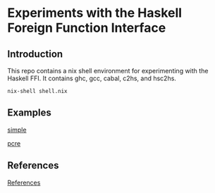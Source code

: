 # Experiments with the Haskell Foreign Function Interface

## Introduction

This repo contains a nix shell environment for experimenting with the Haskell
FFI. It contains ghc, gcc, cabal, c2hs, and hsc2hs.

```
nix-shell shell.nix
```

## Examples

[simple](simple/README.md)

[pcre](pcre/README.md)

## References

[References](references/README.md)
